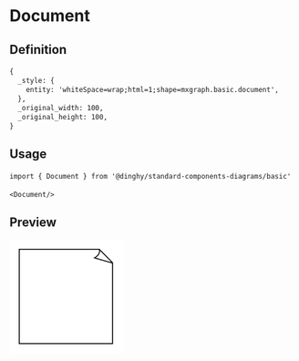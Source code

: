 # Document

## Definition

```
{
  _style: { 
    entity: 'whiteSpace=wrap;html=1;shape=mxgraph.basic.document',
  },
  _original_width: 100,
  _original_height: 100,
}
```

## Usage

```
import { Document } from '@dinghy/standard-components-diagrams/basic'

<Document/>
```

## Preview

<img src="./document.png" width="200"/>
